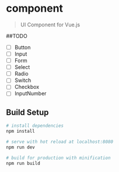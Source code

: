 # component

> UI Component for Vue.js

##TODO
- [ ] Button
- [ ] Input
- [ ] Form
- [ ] Select
- [ ] Radio
- [ ] Switch
- [ ] Checkbox
- [ ] InputNumber

## Build Setup

``` bash
# install dependencies
npm install

# serve with hot reload at localhost:8080
npm run dev

# build for production with minification
npm run build
```